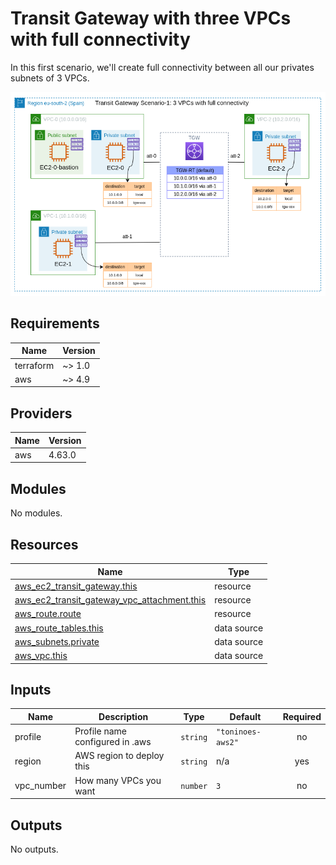 # Transit Gateway with three VPCs with full connectivity
In this first scenario, we'll create full connectivity between all our privates subnets of 3 VPCs. 

![Sc1](../assets/tgw-sc-1.png)

## Requirements

| Name | Version |
|------|---------|
| terraform | ~> 1.0 |
| aws | ~> 4.9 |

## Providers

| Name | Version |
|------|---------|
| aws | 4.63.0 |

## Modules

No modules.

## Resources

| Name | Type |
|------|------|
| [aws_ec2_transit_gateway.this](https://registry.terraform.io/providers/hashicorp/aws/latest/docs/resources/ec2_transit_gateway) | resource |
| [aws_ec2_transit_gateway_vpc_attachment.this](https://registry.terraform.io/providers/hashicorp/aws/latest/docs/resources/ec2_transit_gateway_vpc_attachment) | resource |
| [aws_route.route](https://registry.terraform.io/providers/hashicorp/aws/latest/docs/resources/route) | resource |
| [aws_route_tables.this](https://registry.terraform.io/providers/hashicorp/aws/latest/docs/data-sources/route_tables) | data source |
| [aws_subnets.private](https://registry.terraform.io/providers/hashicorp/aws/latest/docs/data-sources/subnets) | data source |
| [aws_vpc.this](https://registry.terraform.io/providers/hashicorp/aws/latest/docs/data-sources/vpc) | data source |

## Inputs

| Name | Description | Type | Default | Required |
|------|-------------|------|---------|:--------:|
| profile | Profile name configured in .aws | `string` | `"toninoes-aws2"` | no |
| region | AWS region to deploy this | `string` | n/a | yes |
| vpc\_number | How many VPCs you want | `number` | `3` | no |

## Outputs

No outputs.
